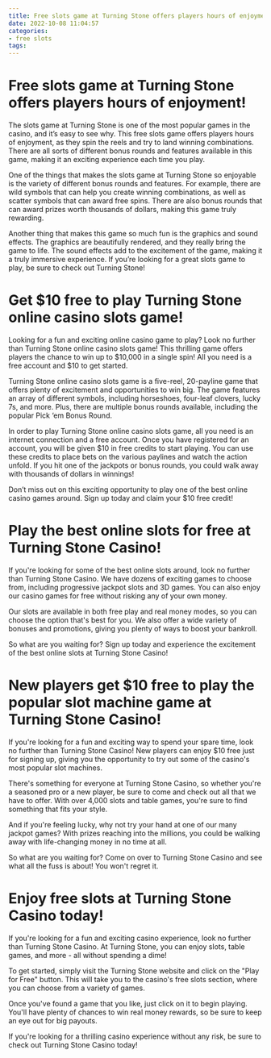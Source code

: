 ```yaml
---
title: Free slots game at Turning Stone offers players hours of enjoyment!
date: 2022-10-08 11:04:57
categories:
- free slots
tags:
---
```



#  Free slots game at Turning Stone offers players hours of enjoyment!

The slots game at Turning Stone is one of the most popular games in the casino, and it’s easy to see why. This free slots game offers players hours of enjoyment, as they spin the reels and try to land winning combinations. There are all sorts of different bonus rounds and features available in this game, making it an exciting experience each time you play.

One of the things that makes the slots game at Turning Stone so enjoyable is the variety of different bonus rounds and features. For example, there are wild symbols that can help you create winning combinations, as well as scatter symbols that can award free spins. There are also bonus rounds that can award prizes worth thousands of dollars, making this game truly rewarding.

Another thing that makes this game so much fun is the graphics and sound effects. The graphics are beautifully rendered, and they really bring the game to life. The sound effects add to the excitement of the game, making it a truly immersive experience. If you’re looking for a great slots game to play, be sure to check out Turning Stone!

#  Get $10 free to play Turning Stone online casino slots game!

Looking for a fun and exciting online casino game to play? Look no further than Turning Stone online casino slots game! This thrilling game offers players the chance to win up to $10,000 in a single spin! All you need is a free account and $10 to get started.

Turning Stone online casino slots game is a five-reel, 20-payline game that offers plenty of excitement and opportunities to win big. The game features an array of different symbols, including horseshoes, four-leaf clovers, lucky 7s, and more. Plus, there are multiple bonus rounds available, including the popular Pick ‘em Bonus Round.

In order to play Turning Stone online casino slots game, all you need is an internet connection and a free account. Once you have registered for an account, you will be given $10 in free credits to start playing. You can use these credits to place bets on the various paylines and watch the action unfold. If you hit one of the jackpots or bonus rounds, you could walk away with thousands of dollars in winnings!

Don’t miss out on this exciting opportunity to play one of the best online casino games around. Sign up today and claim your $10 free credit!

#  Play the best online slots for free at Turning Stone Casino!

If you're looking for some of the best online slots around, look no further than Turning Stone Casino. We have dozens of exciting games to choose from, including progressive jackpot slots and 3D games. You can also enjoy our casino games for free without risking any of your own money.

Our slots are available in both free play and real money modes, so you can choose the option that's best for you. We also offer a wide variety of bonuses and promotions, giving you plenty of ways to boost your bankroll.

So what are you waiting for? Sign up today and experience the excitement of the best online slots at Turning Stone Casino!

#  New players get $10 free to play the popular slot machine game at Turning Stone Casino!

If you're looking for a fun and exciting way to spend your spare time, look no further than Turning Stone Casino! New players can enjoy $10 free just for signing up, giving you the opportunity to try out some of the casino's most popular slot machines.

There's something for everyone at Turning Stone Casino, so whether you're a seasoned pro or a new player, be sure to come and check out all that we have to offer. With over 4,000 slots and table games, you're sure to find something that fits your style.

And if you're feeling lucky, why not try your hand at one of our many jackpot games? With prizes reaching into the millions, you could be walking away with life-changing money in no time at all.

So what are you waiting for? Come on over to Turning Stone Casino and see what all the fuss is about! You won't regret it.

#  Enjoy free slots at Turning Stone Casino today!

If you're looking for a fun and exciting casino experience, look no further than Turning Stone Casino. At Turning Stone, you can enjoy slots, table games, and more - all without spending a dime!

To get started, simply visit the Turning Stone website and click on the "Play for Free" button. This will take you to the casino's free slots section, where you can choose from a variety of games.

Once you've found a game that you like, just click on it to begin playing. You'll have plenty of chances to win real money rewards, so be sure to keep an eye out for big payouts.

If you're looking for a thrilling casino experience without any risk, be sure to check out Turning Stone Casino today!
